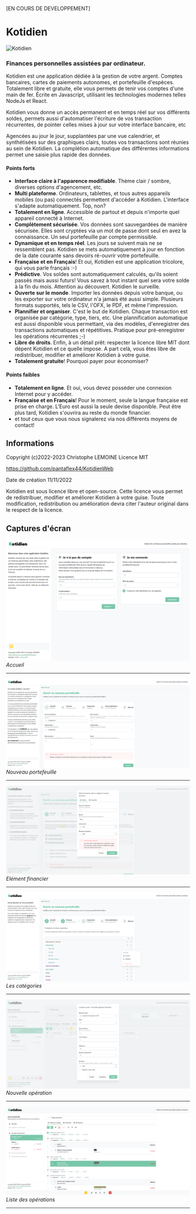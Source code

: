[EN COURS DE DEVELOPPEMENT]

# Kotidien

![Kotidien](https://a.fsdn.com/allura/p/kotidien/icon?1614505402?&w=90)

### Finances personnelles assistées par ordinateur.

Kotidien est une application dédiée à la gestion de votre argent. Comptes bancaires, cartes de paiements autonomes, et portefeuille d'espèces. Totalement libre et gratuite, elle vous permets de tenir vos comptes d'une main de fer. Écrite en Javascript, utilisant les technologies modernes telles NodeJs et React.

Kotidien vous donne un accès permanent et en temps réel sur vos différents soldes, permets aussi d'automatiser l'écriture de vos transaction récurrentes, de pointer celles mises à jour sur votre interface bancaire, etc

Agencées au jour le jour, supplantées par une vue calendrier, et synthétisées sur des graphiques clairs, toutes vos transactions sont réunies au sein de Kotidien.
La complétion automatique des différentes informations permet une saisie plus rapide des données.

#### Points forts

- **Interface claire à l'apparence modifiable**. Thème clair / sombre, diverses options d'agencement, etc.
- **Multi plateforme**. Ordinateurs, tablettes, et tous autres appareils mobiles (ou pas) connectés permettent d'accéder à Kotidien. L'interface s'adapte automatiquement. Top, non?
- **Totalement en ligne**. Accessible de partout et depuis n'importe quel appareil connecté à Internet.
- **Complètement sécurisée**. Vos données sont sauvegardées de manière sécurisée. Elles sont cryptées via un mot de passe dont seul en avez la connaissance. Un seul portefeuille par compte permissible.
- **Dynamique et en temps réel**. Les jours se suivent mais ne se ressemblent pas. Kotidien se mets automatiquement à jour en fonction de la date courante sans devoirs ré-ouvrir votre portefeuille.
- **Française et en Français**! Et oui, Kotidien est une application tricolore, qui vous parle français :-)
- **Prédictive**. Vos soldes sont automatiquement calculés, qu'ils soient passés mais aussi futurs! Vous savez à tout instant quel sera votre solde à la fin du mois. Attention au découvert. Kotidien le surveille.
- **Ouverte sur le monde**. Importer les données depuis votre banque, ou les exporter sur votre ordinateur n'a jamais été aussi simple. Plusieurs formats supportés, tels le CSV, l'OFX, le PDF, et même l'impression.
- **Plannifier et organiser**. C'est le but de Kotidien. Chaque transaction est organisée par catégorie, type, tiers, etc. Une plannification automatique est aussi disponible vous permettant, via des modèles, d'enregistrer des transactions automatiques et répétitives. Pratique pour pré-enregistrer les opérations récurrentes ;-)
- **Libre de droits**. Enfin, à un détail prêt: respecter la licence libre MIT dont dépent Kotidien et ce quelle impose. A part celà, vous êtes libre de redistribuer, modifier et améliorer Kotidien à votre guise.
- **Totalement gratuite**! Pourquoi payer pour économiser?

#### Points faibles

- **Totalement en ligne**. Et oui, vous devez posséder une connexion Internet pour y accéder.
- **Française et en Français**! Pour le moment, seule la langue française est prise en charge. L'Euro est aussi la seule devise disponible. Peut être plus tard, Kotidien s'ouvrira au reste du monde financier.
- et tout ceux que vous nous signalerez via nos différents moyens de contact!

## Informations

Copyright (c)2022-2023 Christophe LEMOINE
Licence MIT

https://github.com/pantaflex44/KotidienWeb

Date de création 11/11/2022

Kotidien est sous licence libre et open-source. Cette licence vous permet de redistribuer, modifier et améliorer Kotidien à votre guise. Toute modification, redistribution ou amélioration devra citer l'auteur original dans le respect de la licence.

## Captures d'écran

![Accueil](./screenshots/screenshot-home.png "Accueil")
*Accueil*

---

![Nouveau portefeuille](./screenshots/screenshot-register.png "Nouveau portefeuille")
*Nouveau portefeuille*

---

![Elément financier](./screenshots/screenshot-wallet.png "Elément financier")
*Elément financier*

---

![Catégories](./screenshots/screenshot-categories.png "Catégories")
*Les catégories*

---

![Nouvelle opération](./screenshots/screenshot-newope.png "Nouvelle opération")
*Nouvelle opération*

---

![Liste des opérations](./screenshots/screenshot-opelist.png "Liste des opérations")
*Liste des opérations*

---


